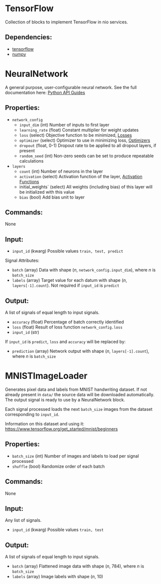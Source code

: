 TensorFlow
===========
Collection of blocks to implement TensorFlow in nio services.

Dependencies:
----------------
* [tensorflow](https://github.com/tensorflow/tensorflow)
* [numpy](https://github.com/numpy/numpy)

NeuralNetwork
===========
A general purpose, user-configurable neural network. See the full documentation here: [Python API Guides](https://www.tensorflow.org/api_guides/python/)

Properties:
--------------
* `network_config`
  * `input_dim` (int) Number of inputs to first layer
  * `learning_rate` (float) Constant multiplier for weight updates
  * `loss` (select) Objective function to be minimized, [Losses](https://www.tensorflow.org/api_guides/python/nn#Losses)
  * `optimizer` (select) Optimizer to use in minimizing loss, [Optimizers](https://www.tensorflow.org/api_guides/python/train#Optimizers)
  * `dropout` (float, 0-1) Dropout rate to be applied to all dropout layers, if present
  * `random_seed` (int) Non-zero seeds can be set to produce repeatable calculations
* `layers`
  * `count` (int) Number of neurons in the layer
  * `activation` (select) Activation function of the layer, [Activation Functions](https://www.tensorflow.org/api_guides/python/nn#Activation_Functions)
  * initial_weights` (select) All weights (including bias) of this layer will be initialized with this value
  * `bias` (bool) Add bias unit to layer

Commands:
----------------
None

Input:
-------
* `input_id` (kwarg) Possible values `train, test, predict`

Signal Attributes:

* `batch` (array) Data with shape (*n*, `network_config.input_dim`), where *n* is `batch_size`
* `labels` (array) Target value for each datum with shape (*n*, `layers[-1].count`). Not required if `input_id` is `predict`

Output:
---------
A list of signals of equal length to input signals.  

* `accuracy` (float) Percentage of batch correctly identified
* `loss` (float) Result of loss function `network_config.loss`
* `input_id` (str)

If `input_id` is `predict`, `loss` and `accuracy` will be replaced by:

* `prediction` (array) Network output with shape (*n*, `layers[-1].count`), where *n* is `batch_size`

MNISTImageLoader
===========
Generates pixel data and labels from MNIST handwriting dataset. If not already present in `data/` the source data will be downloaded automatically. The output signal is ready to use by a NeuralNetwork block.

Each signal processed loads the next `batch_size` images from the dataset corresponding to `input_id`.

Information on this dataset and using it: 
https://www.tensorflow.org/get_started/mnist/beginners

Properties:
-----------
* `batch_size` (int) Number of images and labels to load per signal processed
* `shuffle` (bool) Randomize order of each batch

Commands:
---------
None

Input:
------
Any list of signals.

* `input_id` (kwarg) Possible values `train, test`

Output:
-------
A list of signals of equal length to input signals.

* `batch` (array) Flattened image data with shape (*n*, 784), where *n* is `batch_size`
* `labels` (array) Image  labels with shape (*n*, 10)
